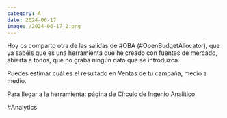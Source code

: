 ```yaml
--- 
category: A 
date: 2024-06-17 
image: /2024-06-17_2.png 
--- 
```


Hoy os comparto otra de las salidas de #OBA (#OpenBudgetAllocator), que ya sabéis que es una herramienta que he creado con fuentes de mercado, abierta a todos, que no graba ningún dato que se introduzca.

Puedes estimar cuál es el resultado en Ventas de tu campaña, medio a medio.  

Para llegar a la herramienta: página de Círculo de Ingenio Analitico

#Analytics